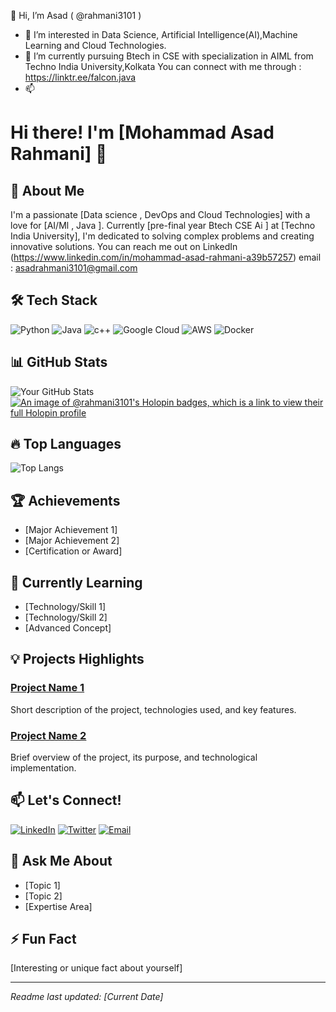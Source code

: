  👋 Hi, I’m Asad ( @rahmani3101 )
- 👀 I’m interested in Data Science, Artificial Intelligence(AI),Machine Learning and Cloud Technologies.
- 🌱 I’m currently pursuing Btech in CSE with specialization in AIML from Techno India University,Kolkata
You can connect with me through : https://linktr.ee/falcon.java
- 📫 








# Hi there! I'm [Mohammad Asad Rahmani] 👋

## 🚀 About Me
I'm a passionate [Data science , DevOps and Cloud Technologies] with a love for [AI/Ml , Java ]. Currently [pre-final year Btech CSE Ai ] at [Techno India University], I'm dedicated to solving complex problems and creating innovative solutions. You can reach me out on LinkedIn (https://www.linkedin.com/in/mohammad-asad-rahmani-a39b57257)
email : asadrahmani3101@gmail.com

## 🛠️ Tech Stack
![Python](https://img.shields.io/badge/-Python-05122A?style=flat&logo=python)
![Java](https://img.shields.io/badge/-Java-05122A?style=flat&logo=java)
![c++](https://img.shields.io/badge/-cpp-05122A?style=flat&logo=cpp)
![Google Cloud](https://img.shields.io/badge/-gcp.js-05122A?style=flat&logo=gcp)
![AWS](https://img.shields.io/badge/-aws.js-05122A?style=flat&logo=aws)
![Docker](https://img.shields.io/badge/-Docker-05122A?style=flat&logo=docker)

## 📊 GitHub Stats
![Your GitHub Stats](https://github-readme-stats.vercel.app/api?username=rahmani3101&show_icons=true&theme=radical)
[![An image of @rahmani3101's Holopin badges, which is a link to view their full Holopin profile](https://holopin.me/rahmani3101)](https://holopin.io/@rahmani3101)

## 🔥 Top Languages
![Top Langs](https://github-readme-stats.vercel.app/api/top-langs/?username=rahmani3101&layout=compact&theme=radical)

## 🏆 Achievements
- [Major Achievement 1]
- [Major Achievement 2]
- [Certification or Award]

## 🌱 Currently Learning
- [Technology/Skill 1]
- [Technology/Skill 2]
- [Advanced Concept]

## 💡 Projects Highlights
### [Project Name 1](https://github.com/yourusername/project1)
Short description of the project, technologies used, and key features.

### [Project Name 2](https://github.com/yourusername/project2)
Brief overview of the project, its purpose, and technological implementation.

## 📫 Let's Connect!
[![LinkedIn](https://img.shields.io/badge/-LinkedIn-blue?style=flat-square&logo=Linkedin&logoColor=white)](https://www.linkedin.com/in/yourusername/)
[![Twitter](https://img.shields.io/badge/-Twitter-blue?style=flat-square&logo=Twitter&logoColor=white)](https://twitter.com/yourusername)
[![Email](https://img.shields.io/badge/-Email-red?style=flat-square&logo=Gmail&logoColor=white)](mailto:youremail@example.com)

## 💬 Ask Me About
- [Topic 1]
- [Topic 2]
- [Expertise Area]

## ⚡ Fun Fact
[Interesting or unique fact about yourself]

---
*Readme last updated: [Current Date]*

